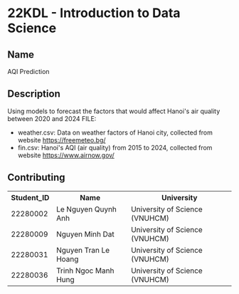 # 22KDL - Introduction to Data Science
## Name
AQI Prediction
## Description
Using models to forecast the factors that would affect Hanoi's air quality between 2020 and 2024
FILE:
- weather.csv: Data on weather factors of Hanoi city, collected from website https://freemeteo.bg/
- fin.csv: Hanoi's AQI (air quality) from 2015 to 2024, collected from website https://www.airnow.gov/
## Contributing
<table>
    <tr>
        <th>Student_ID</th>
        <th>Name</th>
        <th>University</th>
    </tr>
    <tr>
        <td>22280002</td>
        <td>Le Nguyen Quynh Anh</td>
        <td>University of Science (VNUHCM)</td>
    </tr>
    <tr>
        <td>22280009</td>
        <td>Nguyen Minh Dat</td>
        <td>University of Science (VNUHCM)</td>
    </tr>
    <tr>
        <td>22280031</td>
        <td>Nguyen Tran Le Hoang</td>
        <td>University of Science (VNUHCM)</td>
    </tr>
    <tr>
        <td>22280036</td>
        <td>Trinh Ngoc Manh Hung</td>
        <td>University of Science (VNUHCM)</td>
    </tr>
</table>
